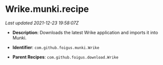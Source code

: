 # Wrike.munki.recipe

_Last updated 2021-12-23 19:58:07Z_

- **Description**: Downloads the latest Wrike application and imports it into Munki.

- **Identifier**: `com.github.foigus.munki.Wrike`

- **Parent Recipes**: `com.github.foigus.download.Wrike`